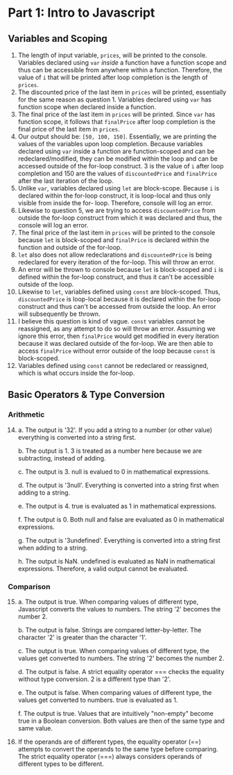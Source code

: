 
# Part 1: Intro to Javascript
## Variables and Scoping
1. The length of input variable, `prices`, will be printed to the console. Variables declared using `var` *inside* a function have a function scope and thus can be accessible from
anywhere within a function. Therefore, the value of `i` that will be printed after loop completion is the length of `prices`.
2. The discounted price of the last item in `prices` will be printed, essentially for the same reason as question 1. Variables declared using `var` has function scope when declared inside a function. 
3. The final price of the last item in `prices` will be printed. Since `var` has function scope, it follows that `finalPrice` after loop completion is the final price of the last item in `prices`. 
4. Our output should be: `[50, 100, 150]`. Essentially, we are printing the values of the variables upon loop completion. Because variables declared using `var` inside a function are function-scoped and can be redeclared/modified, they can be modified within the loop and can be accessed outside of the for-loop construct. 3 is the value of `i` after loop completion and 150 are the values of `discountedPrice` and `finalPrice` after the last iteration of the loop.
5. Unlike `var`, variables declared using `let` are block-scope. Because `i` is declared within the for-loop construct, it is loop-local and thus only visible from inside the for- loop. Therefore, console will log an error.
6. Likewise to question 5, we are trying to access `discountedPrice` from outside the for-loop construct from which it was declared and thus, the console will log an error.
7. The final price of the last item in `prices` will be printed to the console because `let` is block-scoped and `finalPrice` is declared within the function and outside of the for-loop. 
8. `let` also does not allow redeclarations and `discountedPrice` is being redeclared for every iteration of the for-loop. This will throw an error.
9. An error will be thrown to console because `let` is block-scoped and `i` is defined within the for-loop construct, and thus it can't be accessible outside of the loop.
10. Likewise to `let`, variables defined using `const` are block-scoped. Thus, `discountedPrice` is loop-local because it is declared within the for-loop construct and thus can't be accessed from outside the loop. An error will subsequently be thrown.
11. I believe this question is kind of vague. `const` variables cannot be reassigned, as any attempt to do so will throw an error. Assuming we ignore this error, then `finalPrice` would get modified in every iteration because it was declared outside of the for-loop. We are then able to access `finalPrice` without error outside of the loop because `const` is block-scoped.
12. Variables defined using `const` cannot be redeclared or reassigned, which is what occurs inside the for-loop. 
## Basic Operators & Type Conversion 
### Arithmetic
14. a. The output is '32'. If you add a string to a number (or other value) everything is converted into a string first.
    
    b. The output is 1. 3 is treated as a number here because we are subtracting, instead of adding. 
    
    c. The output is 3. null is evalued to 0 in mathematical expressions.
    
    d. The output is '3null'. Everything is converted into a string first when adding to a string. 
    
    e. The output is 4. true is evaluated as 1 in mathematical expressions. 
    
    f. The output is 0. Both null and false are evaluated as 0 in mathematical expressions.
    
    g. The output is '3undefined'. Everything is converted into a string first when adding to a string.
    
    h. The output is NaN. undefined is evaluated as NaN in mathematical expressions. Therefore, a valid output cannot be evaluated.
### Comparison
15. a. The output is true. When comparing values of different type, Javascript converts the values to numbers. The string '2' becomes the number 2.

    b. The output is false. Strings are compared letter-by-letter. The character '2' is greater than the character '1'.
    
    c. The output is true. When comparing values of different type, the values get converted to numbers. The string '2' becomes the number 2.
    
    d. The output is false. A strict equality operator === checks the equality without type conversion. 2 is a different type than '2'.
    
    e. The output is false. When comparing values of different type, the values get converted to numbers. true is evaluated as 1.
    
    f. The output is true. Values that are intuitively "non-empty" become true in a Boolean conversion. Both values are then of the same type and same value. 

16. If the operands are of different types, the equality operator (==) attempts to convert the operands to the same type before comparing. The strict equality operator (===) always considers operands of different types to be different.  
